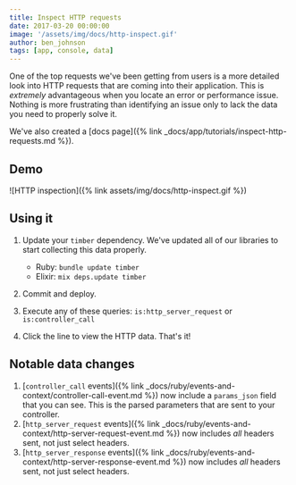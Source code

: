 ```yaml
---
title: Inspect HTTP requests
date: 2017-03-20 00:00:00
image: '/assets/img/docs/http-inspect.gif'
author: ben_johnson
tags: [app, console, data]
---
```


One of the top requests we've been getting from users is a more detailed look into HTTP
requests that are coming into their application. This is _extremely_ advantageous when
you locate an error or performance issue. Nothing is more frustrating than identifying
an issue only to lack the data you need to properly solve it.

We've also created a [docs page]({% link _docs/app/tutorials/inspect-http-requests.md %}).

## Demo

![HTTP inspection]({% link assets/img/docs/http-inspect.gif %})


## Using it

1. Update your `timber` dependency. We've updated all of our libraries to start collecting this
   data properly.

    * Ruby: `bundle update timber`
    * Elixir: `mix deps.update timber`

2. Commit and deploy.
3. Execute any of these queries: `is:http_server_request` or `is:controller_call`
4. Click the line to view the HTTP data. That's it!

## Notable data changes

1. [`controller_call` events]({% link _docs/ruby/events-and-context/controller-call-event.md %})
   now include a `params_json` field that you can see. This is the parsed parameters that are
   sent to your controller.
2. [`http_server_request` events]({% link _docs/ruby/events-and-context/http-server-request-event.md %})
   now includes _all_ headers sent, not just select headers.
2. [`http_server_response` events]({% link _docs/ruby/events-and-context/http-server-response-event.md %})
   now includes _all_ headers sent, not just select headers.